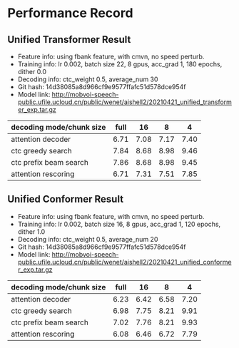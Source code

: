 # Performance Record

## Unified Transformer Result

* Feature info: using fbank feature, with cmvn, no speed perturb.
* Training info: lr 0.002, batch size 22, 8 gpus, acc_grad 1, 180 epochs, dither 0.0
* Decoding info: ctc_weight 0.5, average_num 30
* Git hash: 14d38085a8d966cf9e9577ffafc51d578dce954f
* Model link: http://mobvoi-speech-public.ufile.ucloud.cn/public/wenet/aishell2/20210421_unified_transformer_exp.tar.gz

| decoding mode/chunk size | full | 16   | 8    | 4    |
|--------------------------|------|------|------|------|
| attention decoder        | 6.71 | 7.08 | 7.17 | 7.40 |
| ctc greedy search        | 7.84 | 8.68 | 8.98 | 9.46 |
| ctc prefix beam search   | 7.86 | 8.68 | 8.98 | 9.45 |
| attention rescoring      | 6.71 | 7.31 | 7.51 | 7.85 |

## Unified Conformer Result

* Feature info: using fbank feature, with cmvn, no speed perturb.
* Training info: lr 0.002, batch size 16, 8 gpus, acc_grad 1, 120 epochs, dither 1.0
* Decoding info: ctc_weight 0.5, average_num 20
* Git hash: 14d38085a8d966cf9e9577ffafc51d578dce954f
* Model link: http://mobvoi-speech-public.ufile.ucloud.cn/public/wenet/aishell2/20210421_unified_conformer_exp.tar.gz

| decoding mode/chunk size | full | 16   | 8    | 4    |
|--------------------------|------|------|------|------|
| attention decoder        | 6.23 | 6.42 | 6.58 | 7.20 |
| ctc greedy search        | 6.98 | 7.75 | 8.21 | 9.91 |
| ctc prefix beam search   | 7.02 | 7.76 | 8.21 | 9.93 |
| attention rescoring      | 6.08 | 6.46 | 6.72 | 7.79 |
